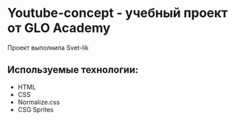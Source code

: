 # Youtube-concept - учебный проект от GLO Academy
Проект выполнила Svet-lik
## Используемые технологии:
- HTML
- CSS
- Normalize.css
- CSG Sprites
